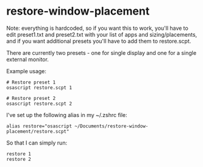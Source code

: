 restore-window-placement
========================

Note: everything is hardcoded, so if you want this to work, you'll have to edit preset1.txt and preset2.txt with your list of apps and sizing/placements, and if you want additional presets you'll have to add them to restore.scpt.

There are currently two presets - one for single display and one for a single external monitor.

Example usage:

    # Restore preset 1
    osascript restore.scpt 1

    # Restore preset 2
    osascript restore.scpt 2

I've set up the following alias in my ~/.zshrc file:

    alias restore="osascript ~/Documents/restore-window-placement/restore.scpt"

So that I can simply run:

    restore 1
    restore 2
